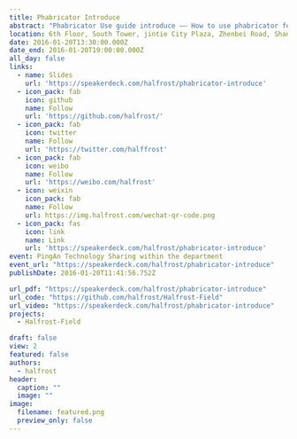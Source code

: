 ```yaml
---
title: Phabricator Introduce
abstract: "Phabricator Use guide introduce —— How to use phabricator for code review."
location: 6th Floor, South Tower, jintie City Plaza, Zhenbei Road, Shanghai
date: 2016-01-20T13:30:00.000Z
date_end: 2016-01-20T19:00:00.000Z
all_day: false
links:
  - name: Slides
    url: 'https://speakerdeck.com/halfrost/phabricator-introduce'
  - icon_pack: fab
    icon: github
    name: Follow
    url: 'https://github.com/halfrost/'
  - icon_pack: fab
    icon: twitter
    name: Follow
    url: 'https://twitter.com/halffrost'
  - icon_pack: fab
    icon: weibo
    name: Follow
    url: 'https://weibo.com/halfrost'
  - icon: weixin
    icon_pack: fab
    name: Follow
    url: https://img.halfrost.com/wechat-qr-code.png
  - icon_pack: fas
    icon: link
    name: Link
    url: 'https://speakerdeck.com/halfrost/phabricator-introduce'
event: PingAn Technology Sharing within the department
event_url: "https://speakerdeck.com/halfrost/phabricator-introduce"
publishDate: 2016-01-20T11:41:56.752Z

url_pdf: "https://speakerdeck.com/halfrost/phabricator-introduce"
url_code: "https://github.com/halfrost/Halfrost-Field"
url_video: "https://speakerdeck.com/halfrost/phabricator-introduce"
projects:
  - Halfrost-Field

draft: false
view: 2
featured: false
authors:
  - halfrost
header:
  caption: ""
  image: ""
image:
  filename: featured.png
  preview_only: false
---
```

